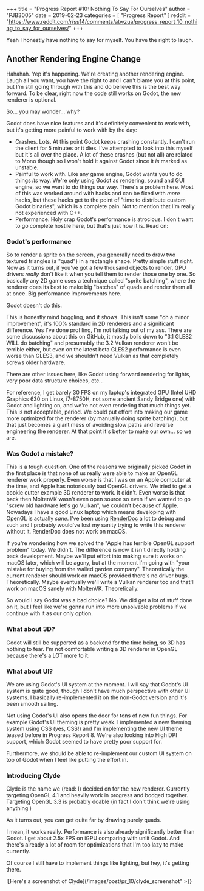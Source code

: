 +++
title = "Progress Report #10: Nothing To Say For Ourselves"
author = "PJB3005"
date = 2019-02-23
categories = [
	"Progress Report"
]
reddit = "https://www.reddit.com/r/ss14/comments/atwzua/progress_report_10_nothing_to_say_for_ourselves/"
+++

Yeah I honestly have nothing to say for myself. You have the right to laugh.

<!--more-->

## Another Rendering Engine Change

Hahahah. Yep it's happening. We're creating another rendering engine. Laugh all you want, you have the right to and I can't blame you at this point, but I'm still going through with this and do believe this is the best way forward. To be clear, right now the code still works on Godot, the new renderer is optional.

So... you may wonder... why?

Godot does have nice features and it's definitely convenient to work with, but it's getting more painful to work with by the day:

* Crashes. Lots. At this point Godot keeps crashing constantly. I can't run the client for 5 minutes or it dies. I've attempted to look into this myself but it's all over the place. A lot of these crashes (but not all) are related to Mono though so I won't hold it against Godot since it *is* marked as unstable.
* Painful to work with. Like any game engine, Godot wants you to do things *its* way. We're only using Godot as rendering, sound and GUI engine, so we want to do things *our* way. There's a problem here. Most of this was worked around with hacks and can be fixed with *more* hacks, but these hacks get to the point of "time to distribute custom Godot binaries", which is a complete pain. Not to mention that I'm really not experienced with C++.
* Performance. Holy crap Godot's performance is atrocious. I don't want to go complete hostile here, but that's just how it is. Read on:

### Godot's performance

So to render a sprite on the screen, you generally need to draw two textured triangles (a "quad") in a rectangle shape. Pretty simple stuff right.
Now as it turns out, if you've got a few thousand objects to render, GPU drivers *really* don't like it when you tell them to render those one by one. So basically any 2D game uses a technique called "sprite batching", where the renderer does its best to make big "batches" of quads and render them all at once. Big performance improvements here.

Godot doesn't do this.

This is honestly mind boggling, and it *shows*. This isn't some "oh a minor improvement", it's 100% standard in 2D renderers and a significant difference. Yes I've done profiling, I'm not talking out of my ass. There are some discussions about this on GitHub, it mostly boils down to "3.1 GLES2 WILL do batching" and presumably the 3.2 Vulkan renderer won't be terrible either, but even on the latest beta GLES2 performance is even worse than GLES3, and we shouldn't need Vulkan as that completely screws older hardware.

There are other issues here, like Godot using forward rendering for lights, very poor data structure choices, etc...

For reference, I get barely 30 FPS on my laptop's integrated GPU (Intel UHD Graphics 630 on Linux, i7-8750H, not some ancient Sandy Bridge one) with Godot and lighting on, and we're not even rendering that much things yet. This is not acceptable, period. We could put effort into making our game more optimized for the renderer (by manually doing sprite batching), but that just becomes a giant mess of avoiding slow paths and reverse engineering the renderer. At that point it's better to make our own... so we are.

### Was Godot a mistake?

This is a tough question. One of the reasons we originally picked Godot in the first place is that none of us really were able to make an OpenGL renderer work properly. Even worse is that I was on an Apple computer at the time, and Apple has notoriously bad OpenGL drivers. We tried to get a cookie cutter example 3D renderer to work. It didn't. Even worse is that back then MoltenVK wasn't even open source so even if we wanted to go "screw old hardware let's go Vulkan", we couldn't because of Apple. Nowadays I have a good Linux laptop which means developing with OpenGL is actually *sane*. I've been using [RenderDoc](https://renderdoc.org/) a lot to debug and such and I probably would've lost my sanity trying to write this renderer without it. RenderDoc does not work on macOS.

If you're wondering how we solved the "Apple has terrible OpenGL support problem" today. We didn't. The difference is now it isn't directly holding back development. Maybe we'll put effort into making sure it works on macOS later, which will be agony, but at the moment I'm going with "your mistake for buying from the walled garden company". Theoretically the current renderer should work on macOS provided there's no driver bugs. Theoretically. Maybe eventually we'll write a Vulkan renderer too and that'll work on macOS sanely with MoltenVK. Theoretically.

So would I say Godot was a bad choice? No. We did get a lot of stuff done on it, but I feel like we're gonna run into more unsolvable problems if we continue with it as our only option.

### What about 3D?

Godot will still be supported as a backend for the time being, so 3D has nothing to fear. I'm not comfortable writing a 3D renderer in OpenGL because there's a LOT more to it.

### What about UI?

We are using Godot's UI system at the moment. I will say that Godot's UI system is quite good, though I don't have much perspective with other UI systems. I basically re-implemented it on the non-Godot version and it's been smooth sailing.

Not using Godot's UI also opens the door for tons of new fun things. For example Godot's UI theming is pretty weak. I implemented a new theming system using CSS (yes, CSS!) and I'm implementing the new UI theme teased before in Progress Report 8. We're also looking into High DPI support, which Godot seemed to have pretty poor support for.

Furthermore, we should be able to re-implement our custom UI system on top of Godot when I feel like putting the effort in.

### Introducing Clyde

Clyde is the name we (read: I) decided on for the new renderer. Currently targeting OpenGL 4.1 and heavily work in progress and bodged together. Targeting OpenGL 3.3 is probably doable (in fact I don't think we're using anything )

As it turns out, you can get quite far by drawing purely quads.

I mean, it works really. Performance is also already significantly better than Godot. I get about 2.5x FPS on iGPU comparing with unlit Godot. And there's already a lot of room for optimizations that I'm too lazy to make currently.

Of course I still have to implement things like lighting, but hey, it's getting there.

![Here's a screenshot of Clyde](/images/post/pr_10/clyde_screenshot" >}}


